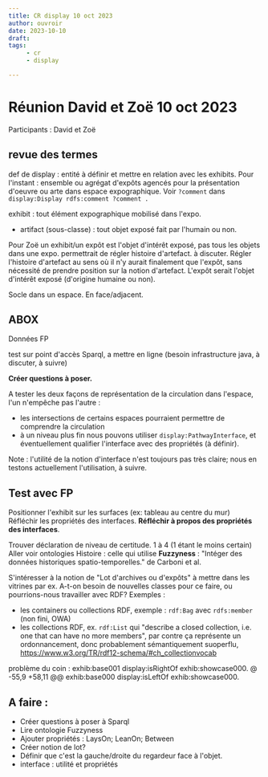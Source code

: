 ```yaml
---
title: CR display 10 oct 2023
author: ouvroir
date: 2023-10-10
draft: 
tags:
     - cr
     - display

---
```


# Réunion David et Zoë 10 oct 2023

Participants : David et Zoë 

## revue des termes
def de display : entité à définir et mettre en relation avec les exhibits.
Pour l'instant : ensemble ou agrégat d'expôts agencés pour la présentation d'oeuvre ou arte dans espace expographique. Voir `?comment` dans `display:Display rdfs:comment ?comment .`

exhibit : tout élément expographique mobilisé dans l'expo.
- artifact (sous-classe) : tout objet exposé fait par l'humain ou non. 

Pour Zoë un exhibit/un expôt est l'objet d'intérêt exposé, pas tous les objets dans une expo. permettrait de régler histoire d'artefact. à discuter. Régler l'histoire d'artefact au sens où il n'y aurait finalement que l'expôt, sans nécessité de prendre position sur la notion d'artefact. L'expôt serait l'objet d'intérêt exposé (d'origine humaine ou non).

Socle dans un espace. En face/adjacent.

## ABOX

Données FP

test sur point d'accès Sparql, a mettre en ligne (besoin infrastructure java, à discuter, à suivre)

**Créer questions à poser.**

A tester les deux façons de représentation de la circulation dans l'espace, l'un n'empêche pas l'autre :

- les intersections de certains espaces pourraient permettre de comprendre la circulation
- à un niveau plus fin nous pouvons utiliser `display:PathwayInterface`, et éventuellement qualifier l'interface avec des propriétés (à définir).

Note : l'utilité de la notion d'interface n'est toujours pas très claire; nous en testons actuellement l'utilisation, à suivre.

## Test avec FP

Positionner l'exhibit sur les surfaces (ex: tableau au centre du mur)
Réfléchir les propriétés des interfaces. 
**Réfléchir à propos des propriétés des interfaces**. 

Trouver déclaration de niveau de certitude. 1 à 4 (1 étant le moins certain)
Aller voir ontologies Histoire : celle qui utilise **Fuzzyness** : "Intéger des données historiques spatio-temporelles." de Carboni et al. 

S'intéresser à la notion de "Lot d'archives ou d'expôts" à mettre dans les vitrines par ex. A-t-on besoin de nouvelles classes pour ce faire, ou pourrions-nous travailler avec RDF? Exemples :

- les containers ou collections RDF, exemple : `rdf:Bag` avec `rdfs:member` (non fini, OWA)
- les collections RDF, ex. `rdf:List` qui "describe a closed collection, i.e. one that can have no more members", par contre ça représente un ordonnancement, donc probablement sémantiquement suoperflu, https://www.w3.org/TR/rdf12-schema/#ch_collectionvocab

problème du coin : 
exhib:base001 display:isRightOf exhib:showcase000.
@ -55,9 +58,11 @@ exhib:base000 display:isLeftOf exhib:showcase000.


## A faire :

- Créer questions à poser à Sparql
- Lire ontologie Fuzzyness
- Ajouter propriétés : LaysOn; LeanOn; Between
- Créer notion de lot? 
- Définir que c'est la gauche/droite du regardeur face à l'objet. 
- interface : utilité et propriétés